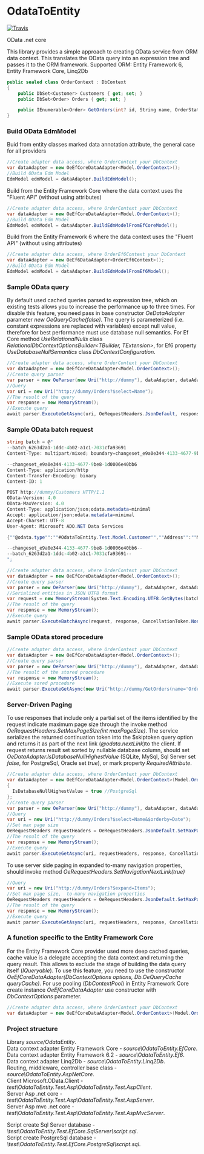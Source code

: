 # OdataToEntity #
[![Travis](https://img.shields.io/travis/voronov-maxim/OdataToEntity.svg)](https://travis-ci.org/voronov-maxim/OdataToEntity)

OData .net core

This library provides a simple approach to creating OData service from ORM data context.
This translates the OData query into an expression tree and passes it to the ORM framework.
Supported ORM: Entity Framework 6, Entity Framework Core, Linq2Db

```c#
public sealed class OrderContext : DbContext
{
    public DbSet<Customer> Customers { get; set; }
    public DbSet<Order> Orders { get; set; }

    public IEnumerable<Order> GetOrders(int? id, String name, OrderStatus? status) => throw new NotImplementedException();
}
```

### Build OData EdmModel ###
Buid from entity classes marked data annotation attribute, the general case for all providers
```c#
//Create adapter data access, where OrderContext your DbContext
var dataAdapter = new OeEfCoreDataAdapter<Model.OrderContext>();
//Build OData Edm Model
EdmModel edmModel = dataAdapter.BuildEdmModel();
```

Build from the Entity Framework Core where the data context uses the "Fluent API" (without using attributes)
```c#
//Create adapter data access, where OrderContext your DbContext
var dataAdapter = new OeEfCoreDataAdapter<Model.OrderContext>();
//Build OData Edm Model
EdmModel edmModel = dataAdapter.BuildEdmModelFromEfCoreModel();
```
Build from the Entity Framework 6 where the data context uses the "Fluent API" (without using attributes)
```c#
//Create adapter data access, where OrderEf6Context your DbContext
var dataAdapter = new OeEf6DataAdapter<OrderEf6Context>();
//Build OData Edm Model
EdmModel edmModel = dataAdapter.BuildEdmModelFromEf6Model();
```

### Sample OData query ###
By default used cached queries parsed to expression tree, which on existing tests allows you to increase the performance up to three times. For disable this feature, you need pass in base constructor *OeDataAdapter* parameter *new OeQueryCache(false)*. The query is parameterized (i.e. constant expressions are replaced with variables) except null value, therefore for best performance must use database null semantics. For Ef Core method *UseRelationalNulls* class *RelationalDbContextOptionsBuilder<TBuilder, TExtension>*, for Ef6 property *UseDatabaseNullSemantics* class *DbContextConfiguration*.
```c#
//Create adapter data access, where OrderContext your DbContext
var dataAdapter = new OeEfCoreDataAdapter<Model.OrderContext>();
//Create query parser
var parser = new OeParser(new Uri("http://dummy"), dataAdapter, dataAdapter.BuildEdmModel());
//Query
var uri = new Uri("http://dummy/Orders?$select=Name");
//The result of the query
var response = new MemoryStream();
//Execute query
await parser.ExecuteGetAsync(uri, OeRequestHeaders.JsonDefault, response, CancellationToken.None);
```

### Sample OData batch request ###
```c#
string batch = @"
--batch_6263d2a1-1ddc-4b02-a1c1-7031cfa93691
Content-Type: multipart/mixed; boundary=changeset_e9a0e344-4133-4677-9be8-1d0006e40bb6

--changeset_e9a0e344-4133-4677-9be8-1d0006e40bb6
Content-Type: application/http
Content-Transfer-Encoding: binary
Content-ID: 1

POST http://dummy/Customers HTTP/1.1
OData-Version: 4.0
OData-MaxVersion: 4.0
Content-Type: application/json;odata.metadata=minimal
Accept: application/json;odata.metadata=minimal
Accept-Charset: UTF-8
User-Agent: Microsoft ADO.NET Data Services

{""@odata.type"":""#OdataToEntity.Test.Model.Customer"",""Address"":""Moscow"",""Id"":1,""Name"":""Ivan"",""Sex@odata.type"":""#OdataToEntity.Test.Model.Sex"",""Sex"":""Male""}

--changeset_e9a0e344-4133-4677-9be8-1d0006e40bb6--
--batch_6263d2a1-1ddc-4b02-a1c1-7031cfa93691--
";

//Create adapter data access, where OrderContext your DbContext
var dataAdapter = new OeEfCoreDataAdapter<Model.OrderContext>();
//Create query parser
var parser = new OeParser(new Uri("http://dummy"), dataAdapter, dataAdapter.BuildEdmModel());
//Serialized entities in JSON UTF8 format
var request = new MemoryStream(System.Text.Encoding.UTF8.GetBytes(batch));
//The result of the query
var response = new MemoryStream();
//Execute query
await parser.ExecuteBatchAsync(request, response, CancellationToken.None);
```

### Sample OData stored procedure ###
```c#
//Create adapter data access, where OrderContext your DbContext
var dataAdapter = new OeEfCoreDataAdapter<Model.OrderContext>();
//Create query parser
var parser = new OeParser(new Uri("http://dummy"), dataAdapter, dataAdapter.BuildEdmModel());
//The result of the stored procedure
var response = new MemoryStream();
//Execute sored procedure
await parser.ExecuteGetAsync(new Uri("http://dummy/GetOrders(name='Order 1',id=1,status=null)"), OeRequestHeaders.JsonDefault, response, CancellationToken.None);
```

### Server-Driven Paging ###
To use responses that include only a partial set of the items identified by the request indicate maximum page size through the invoke method *OeRequestHeaders.SetMaxPageSize(int maxPageSize)*. The service serializes the returned continuation token into the $skiptoken query option and returns it as part of the next link (*@odata.nextLink*)to the client. If request returns result set sorted by nullable database column, should set *OeDataAdapter.IsDatabaseNullHighestValue* (SQLite, MySql, Sql Server set *false*, for PostgreSql, Oracle set *true*), or mark property *RequiredAttribute*.
```c#
//Create adapter data access, where OrderContext your DbContext
var dataAdapter = new OeEfCoreDataAdapter<Model.OrderContext>(Model.OrderContext.CreateOptions())
{
  IsDatabaseNullHighestValue = true //PostgreSql
};
//Create query parser
var parser = new OeParser(new Uri("http://dummy"), dataAdapter, dataAdapter.BuildEdmModel());
//Query
var uri = new Uri("http://dummy/Orders?$select=Name&$orderby=Date");
//Set max page size
OeRequestHeaders requestHeaders = OeRequestHeaders.JsonDefault.SetMaxPageSize(10);
//The result of the query
var response = new MemoryStream();
//Execute query
await parser.ExecuteGetAsync(uri, requestHeaders, response, CancellationToken.None);
```

To use server side paging in expanded to-many navigation properties, should invoke method *OeRequestHeaders.SetNavigationNextLink(true)*
```c#
//Query
var uri = new Uri("http://dummy/Orders?$expand=Items");
//Set max page size,  to-many navigation properties
OeRequestHeaders requestHeaders = OeRequestHeaders.JsonDefault.SetMaxPageSize(10).SetNavigationNextLink(true);
//The result of the query
var response = new MemoryStream();
//Execute query
await parser.ExecuteGetAsync(uri, requestHeaders, response, CancellationToken.None);
```

### A function specific to the Entity Framework Core ###
For the Entity Framework Core provider used more deep cached queries, cache value is a delegate accepting the data context and returning the query result. This allows to exclude the stage of building the data query itself (*IQueryable*). To use this feature, you need to use the constructor *OeEfCoreDataAdapter(DbContextOptions options, Db.OeQueryCache queryCache)*.
For use pooling (*DbContextPool*) in Entity Framework Core create instance *OeEfCoreDataAdapter* use constructor with *DbContextOptions* parameter.
```c#
//Create adapter data access, where OrderContext your DbContext
var dataAdapter = new OeEfCoreDataAdapter<Model.OrderContext>(Model.OrderContext.CreateOptions());
```

### Project structure ###
Library *source/OdataEntity*.  
Data context adapter Entity Framework Core - *source\OdataToEntity.EfCore*.  
Data context adapter Entity Framework 6.2 - *source\OdataToEntity.Ef6*.  
Data context adapter Linq2Db - *source\OdataToEntity.Linq2Db*.  
Routing, middleware, controller base class - *source\OdataToEntity.AspNetCore*.  
Client Microsoft.OData.Client - *test\OdataToEntity.Test.Asp\OdataToEntity.Test.AspClient*.  
Server Asp .net core - *test\OdataToEntity.Test.Asp\OdataToEntity.Test.AspServer*.  
Server Asp mvc .net core - *test\OdataToEntity.Test.Asp\OdataToEntity.Test.AspMvcServer*.  

Script create Sql Server database - *\test\OdataToEntity.Test.EfCore.SqlServer\script.sql*.  
Script create PostgreSql database - *\test\OdataToEntity.Test.EfCore.PostgreSql\script.sql*.  